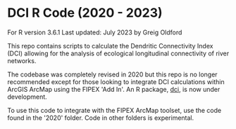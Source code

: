 # DCI R Code (2020 - 2023)
For R version 3.6.1
Last updated: July 2023 by Greig Oldford

This repo contains scripts to calculate the Dendritic Connectivity Index (DCI) allowing for the analysis of ecological longitudinal connectivity of river networks.

The codebase was completely revised in 2020 but this repo is no longer recommended except for those looking to integrate DCI calculations within ArcGIS ArcMap using the FIPEX 'Add In'. An R package, [dci](https://github.com/aarkilanian/dci), is now under development. 

To use this code to integrate with the FIPEX ArcMap toolset, use the code found in the '2020' folder. Code in other folders is experimental. 